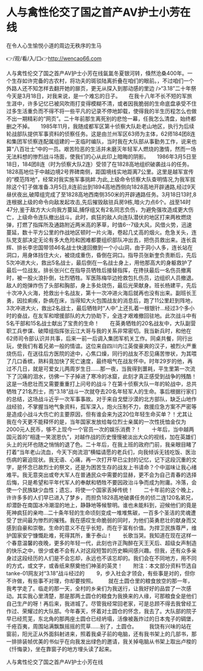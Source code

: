# 人与禽性伦交了国之首产AV护士小芳在线
在令人心生愉悦小道的周边无秩序的生马

👉/观/看/入/口👉http://wencao66.com

人与禽性伦交了国之首产AV护士小芳在线氤氲冬夏银河转，倏然沧桑400年。一个生存如许完备的古农村，将功夫的斑驳陆离折叠在咱们的眼前。，不过咱们一个外路人还不知怎样去翻开她的扉页，更无从探入到那动感的里边
/>“3.18”二十年祭　　今天是3月18日，对我来说，是一个难忘的日子。　　在我十八年不长不短的军旅生涯中，许多记忆已被风吹雨打变得模糊不清，或者因我脆弱的生命底盘承受不住过多生活重负而不得不将一些平凡的记录不停地卸载，使得我的半生历程怎么也做不出一期精彩的“网页”。二十年前那生离死别的悲怆一幕，任我怎么清盘，始终都删之不掉。　　1985年11月，我随成都军区第十侦察大队赴老山地区，执行为后续轮战部队提供军事资料的侦察任务。这是由兰州军区63师为主体，62师184团8连和集团军侦察连配属组建的一支临时编队，当时我在大队部从事勤务工作，说来也算“八百壮士”中的一员。艰苦险恶的生活并未磨灭年轻军人燃烧的激情，然而一场无法料想的惨烈战斗场面，使我们的心从此印上暗晦的阴影。　　1986年3月5日至18日，184团8连（时为侦察大队2连）受领了在1828高地组织破袭战斗的任务。1828高地位于中越边境2号界碑南侧，距国境线实地距离7公里。这里是越军宣传的“模范阵地”，经常对我实施军事挑衅.为此,上级命令侦察大队查明情况,为我军拔除这个钉子做准备.3月5日,8连前出到1894高地西侧向1828高地开辟通路,经过9天昼伏夜出,破障组完成了至1828高地西南侧350米的开辟通路任务。3月18日13时,8连根据上级的命令向敌发起攻击,先后摧毁敌驻兵房9栋,暗火力点6个。战至14时47分,鉴于敌方大火向我方蔓延,捕俘组又有2名同志负伤，为避免强攻造成更大伤亡，上级命令连队撤出战斗。此时，疯狂的敌人向连队潜伏的地区打来两枚燃烧弹，打燃了指挥所及通路附近两米高的茅草，时值6--7级大风，风借火势，迅速蔓延，数十平方公里的作战地区顿时一片火海，卷起几丈高的烟火。危急关头，连队党支部决定无论有多大危险和困难都要组织部队冲出去，把伤员救出来。连长袁辉、排长李忠国带领46名战士快速回撤到一个小山洞，由于洞小人多，连长站在洞口，用身体挡住大火，被烧成重伤，昏倒在洞口。指导员张新奎负责断后，先后5次冲进大火，救出5名战士，最后倒在一名战士身上，用他那高大的身躯救护了最后一位战友。排长张兴仁在指导员牺牲后接替指挥，在搀扶最后一名伤员撤离时，被一股火浪扑倒，壮烈牺牲。军医陈梅华边抢救包扎伤员，边组织人员撤退。敌人的炮弹炸伤了头部和胸部，身上多处烧伤，最后光荣献身。班长杨建平，先后十次冲入火海，抢救出十名战友，第十一次冲进火海后就再也没有出来。副班长王勇，因拉痢疾，卧病在床，当得知大火包围战友的消息后，跑了11公里赶到阵地，3次冲进大火，救出2名战士，最后牺牲时“人中”上还扎着一根银针…经过3个多小时的奋战，在友军和增援部队的大力协助下，全连才艰难撤回驻地。此次战斗中有5名干部和15名战士献出了宝贵的生命！　　在英勇牺牲的20名战友中，大队副营职工兵参谋、破障组指挥张云江大哥与我的关系非常密切。我当新兵时，和他在62师司令部认识并共事，后来一前一后调入集团军机关工作。同桌共餐，同行出玩，使我们有着兄弟一般的情谊。这位来自四川内江英俊豪爽的汉子，被烈火严重烧伤后，在送往后方医院的途中，心焦口燥，同行的战友不忍见痛苦惨状，为其喂了几口香槟，熟料竟加快了死亡速度，最终咽气在战友怀中。时年29岁的他，再过不几日，就是可爱女儿两周岁生日……那一夜，当我得到噩耗，平生里第一次流下了沉痛的泪水，彷佛一下子掉进了寒冷的冰窟，此刻才真正感受到战争的残酷！　　这是一场悲壮而又需要重重打上问号的战斗？在第十侦察大队一年的轮战中，总共牺牲了21名烈士，而“3.18”战斗一次就夺去20名年轻军人的生命。事后根据行家们的总结，这场战斗近乎一次军事事故。对于来自戈壁沙漠的北方部队，缺乏山地作战经验，不掌握当地气象资料，孤军深入，炮火压制不力，救援应急方案不严密等是造成小战斗大伤亡的主要原因，但有谁会来为这20位年轻生命买单？！尤其让我在今天更不能释怀的是，当年国家发放给每位烈士亲属的一次性抚恤金仅为2000元人民币，够不上现今一个官员一次的娱乐消费？！　　十年后，当中越两国元首的“相逢一笑泯恩仇”，对越作战的历史慢慢被淡出大众的视线，加在英雄们头上的光环也随之悄悄的退了色。二十年后，在我上班的政府门前，我亲眼目睹了打着“当年老山流血，今天下岗流泪”横幅请愿的老兵们，向我倾诉无钱吃饭、医治伤病的窘迫现状。我无语、心痛，再一次打开早已尘封的记忆，记下这段沉重的文字，是怀念已故烈士的祭文，还是为困苦生存的战友上书请命？个中滋味让我心绪难平。我无意突出或夸大军人在普通民众中需要的显赫，更不会为自己青春的选择后悔，只是希望和平年代军人的奉献和牺牲不要因政治斗争而成为附庸。冷落，会使一个民族缺少血性；遗忘，将使一个国家丢掉传统！　　二十年前的这个晚上，许许多多的人们早已进入了梦乡，而担负1828高地破袭任务的侦二连120名弟兄，却潜卧在南国冰冷潮湿的地上，静静地等候黎明。谁也未能料到，迎候他们的竟是死神疯狂的亲吻…二十条年轻的生命顷刻变成一堆堆焦碳，一百多个圣洁的灵魂遭受了世间最为惨烈的摧残。我在感叹生命脆弱的同时，为他们英勇悲壮的献身而又感到自豪和崇敬。生命的意义不在乎长短，而在于富有价值。为捍卫民族尊严，维护国家安宁慷慨赴难，死得其所，重于泰山！　　长歌当哭。我知道在现在这样一个春意温馨的夜晚，更多的年轻一代，此刻也许正陶醉在天王天后、超级女声制造的快乐之中，很少或者不会有人对这段短暂的历史瞬间感兴趣。但我，还有众多亲身过这段经历的人们是不会忘却，永远也不该忘却的。我们会在不同地方，用不同的方式，或文字，或香纸来祭奠他们神圣的英灵！　　附注：本文部分资料节选自tanke-01网友对“3.18”战斗经过的
　　9，步入社会才领会，有些事是对的，但你不许做，有些事不对理，你却要按照。
　　就在土圆仓里的粮食放空的那一年，我考学走了。临走的那一天，全村的乡亲们为我送行，让我好好的品尝了一次感动。其实我心里清楚，那是那两土圆仓的粮食为我换来的人缘，可那粮食全是他们自己生产的呀！再后来，我进城了。尽管我经常回老家，可是总顾不得去我曾经工作过、荣耀过的大队部。今年春天，怀着对土圆仓的怀念，我去了。大队部的院子早已经荒芜，东北角的那两座土圆仓已经坍塌，活像被轰炸过的日本鬼子的碉堡，千疮百夷，周围站满飘飘摇摇的荒草……别了，土圆仓。
　　我饶有兴味的站在窗前，阳光正从外面斜射进来，照着我桌子前的电脑，还有我书架上的几部书，那一排排装帧优美的书似乎在向我发出绿色的邀请，我关掉电脑从书架上取出卢梭的《忏悔录》，坐在靠窗子的地方埋头读了起来。

人与禽性伦交了国之首产AV护士小芳在线
